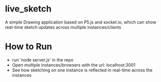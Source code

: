 # live_sketch
A simple Drawing application based on P5.js and socket.io, which can show real-time sketch updates across multiple instances/clients


# How to Run
- run 'node server.js' in the repo
- Open multiple instances/browsers with the url: localhost:3001
- See how sketching on one instance is reflected in real-time across the instances
